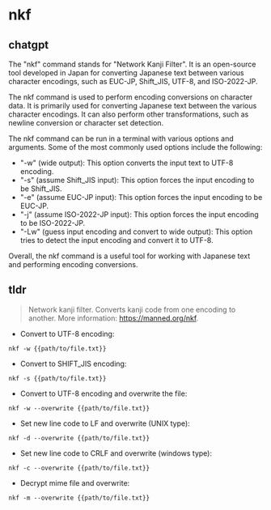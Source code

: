 # nkf 
## chatgpt 
The "nkf" command stands for "Network Kanji Filter". It is an open-source tool developed in Japan for converting Japanese text between various character encodings, such as EUC-JP, Shift_JIS, UTF-8, and ISO-2022-JP.

The nkf command is used to perform encoding conversions on character data. It is primarily used for converting Japanese text between the various character encodings. It can also perform other transformations, such as newline conversion or character set detection.

The nkf command can be run in a terminal with various options and arguments. Some of the most commonly used options include the following:

- "-w" (wide output): This option converts the input text to UTF-8 encoding.
- "-s" (assume Shift_JIS input): This option forces the input encoding to be Shift_JIS.
- "-e" (assume EUC-JP input): This option forces the input encoding to be EUC-JP.
- "-j" (assume ISO-2022-JP input): This option forces the input encoding to be ISO-2022-JP.
- "-Lw" (guess input encoding and convert to wide output): This option tries to detect the input encoding and convert it to UTF-8.

Overall, the nkf command is a useful tool for working with Japanese text and performing encoding conversions. 

## tldr 
 
> Network kanji filter.
> Converts kanji code from one encoding to another.
> More information: <https://manned.org/nkf>.

- Convert to UTF-8 encoding:

`nkf -w {{path/to/file.txt}}`

- Convert to SHIFT_JIS encoding:

`nkf -s {{path/to/file.txt}}`

- Convert to UTF-8 encoding and overwrite the file:

`nkf -w --overwrite {{path/to/file.txt}}`

- Set new line code to LF and overwrite (UNIX type):

`nkf -d --overwrite {{path/to/file.txt}}`

- Set new line code to CRLF and overwrite (windows type):

`nkf -c --overwrite {{path/to/file.txt}}`

- Decrypt mime file and overwrite:

`nkf -m --overwrite {{path/to/file.txt}}`
